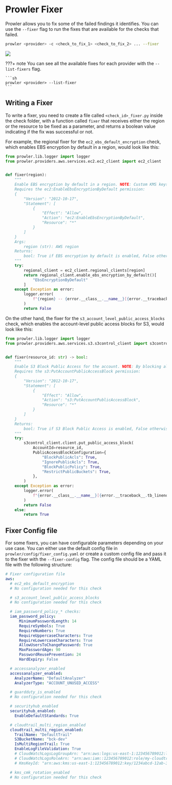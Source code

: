 # Prowler Fixer
Prowler allows you to fix some of the failed findings it identifies. You can use the `--fixer` flag to run the fixes that are available for the checks that failed.

```sh
prowler <provider> -c <check_to_fix_1> <check_to_fix_2> ... --fixer
```

<img src="../img/fixer.png">

???+ note
    You can see all the available fixes for each provider with the `--list-fixers` flag.

    ```sh
    prowler <provider> --list-fixer
    ```

## Writing a Fixer
To write a fixer, you need to create a file called `<check_id>_fixer.py` inside the check folder, with a function called `fixer` that receives either the region or the resource to be fixed as a parameter, and returns a boolean value indicating if the fix was successful or not.

For example, the regional fixer for the `ec2_ebs_default_encryption` check, which enables EBS encryption by default in a region, would look like this:
```python
from prowler.lib.logger import logger
from prowler.providers.aws.services.ec2.ec2_client import ec2_client


def fixer(region):
    """
    Enable EBS encryption by default in a region. NOTE: Custom KMS keys for EBS Default Encryption may be overwritten.
    Requires the ec2:EnableEbsEncryptionByDefault permission:
    {
        "Version": "2012-10-17",
        "Statement": [
            {
                "Effect": "Allow",
                "Action": "ec2:EnableEbsEncryptionByDefault",
                "Resource": "*"
            }
        ]
    }
    Args:
        region (str): AWS region
    Returns:
        bool: True if EBS encryption by default is enabled, False otherwise
    """
    try:
        regional_client = ec2_client.regional_clients[region]
        return regional_client.enable_ebs_encryption_by_default()[
            "EbsEncryptionByDefault"
        ]
    except Exception as error:
        logger.error(
            f"{region} -- {error.__class__.__name__}[{error.__traceback__.tb_lineno}]: {error}"
        )
        return False
```
On the other hand, the fixer for the `s3_account_level_public_access_blocks` check, which enables the account-level public access blocks for S3, would look like this:
```python
from prowler.lib.logger import logger
from prowler.providers.aws.services.s3.s3control_client import s3control_client


def fixer(resource_id: str) -> bool:
    """
    Enable S3 Block Public Access for the account. NOTE: By blocking all S3 public access you may break public S3 buckets.
    Requires the s3:PutAccountPublicAccessBlock permission:
    {
        "Version": "2012-10-17",
        "Statement": [
            {
                "Effect": "Allow",
                "Action": "s3:PutAccountPublicAccessBlock",
                "Resource": "*"
            }
        ]
    }
    Returns:
        bool: True if S3 Block Public Access is enabled, False otherwise
    """
    try:
        s3control_client.client.put_public_access_block(
            AccountId=resource_id,
            PublicAccessBlockConfiguration={
                "BlockPublicAcls": True,
                "IgnorePublicAcls": True,
                "BlockPublicPolicy": True,
                "RestrictPublicBuckets": True,
            },
        )
    except Exception as error:
        logger.error(
            f"{error.__class__.__name__}[{error.__traceback__.tb_lineno}]: {error}"
        )
        return False
    else:
        return True
```

## Fixer Config file
For some fixers, you can have configurable parameters depending on your use case. You can either use the default config file in `prowler/config/fixer_config.yaml` or create a custom config file and pass it to the fixer with the `--fixer-config` flag. The config file should be a YAML file with the following structure:
```yaml
# Fixer configuration file
aws:
  # ec2_ebs_default_encryption
  # No configuration needed for this check

  # s3_account_level_public_access_blocks
  # No configuration needed for this check

  # iam_password_policy_* checks:
  iam_password_policy:
      MinimumPasswordLength: 14
      RequireSymbols: True
      RequireNumbers: True
      RequireUppercaseCharacters: True
      RequireLowercaseCharacters: True
      AllowUsersToChangePassword: True
      MaxPasswordAge: 90
      PasswordReusePrevention: 24
      HardExpiry: False

  # accessanalyzer_enabled
  accessanalyzer_enabled:
    AnalyzerName: "DefaultAnalyzer"
    AnalyzerType: "ACCOUNT_UNUSED_ACCESS"

  # guardduty_is_enabled
  # No configuration needed for this check

  # securityhub_enabled
  securityhub_enabled:
    EnableDefaultStandards: True

  # cloudtrail_multi_region_enabled
  cloudtrail_multi_region_enabled:
    TrailName: "DefaultTrail"
    S3BucketName: "bck-dev"
    IsMultiRegionTrail: True
    EnableLogFileValidation: True
    # CloudWatchLogsLogGroupArn: "arn:aws:logs:us-east-1:123456789012:log-group:my-cloudtrail-log-group"
    # CloudWatchLogsRoleArn: "arn:aws:iam::123456789012:role/my-cloudtrail-role"
    # KmsKeyId: "arn:aws:kms:us-east-1:123456789012:key/1234abcd-12ab-34cd-56ef-1234567890ab"

  # kms_cmk_rotation_enabled
  # No configuration needed for this check
```
